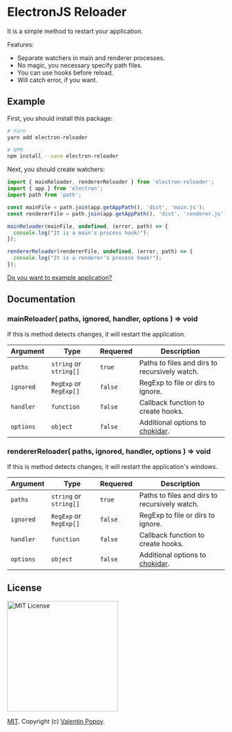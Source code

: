 # ElectronJS Reloader

It is a simple method to restart your application.

Features:

- Separate watchers in main and renderer processes.
- No magic, you necessary specify path files.
- You can use hooks before reload.
- Will catch error, if you want.

## Example

First, you should install this package:

```bash
# Yarn
yarn add electron-reloader

# NPM
npm install --save electron-reloader
```

Next, you should create watchers:

```javascript
import { mainReloader, rendererReloader } from 'electron-reloader';
import { app } from 'electron';
import path from 'path';

const mainFile = path.join(app.getAppPath(), 'dist', 'main.js');
const rendererFile = path.join(app.getAppPath(), 'dist', 'renderer.js');

mainReloader(mainFile, undefined, (error, path) => {
  console.log("It is a main's process hook!");
});

rendererReloader(rendererFile, undefined, (error, path) => {
  console.log("It is a renderer's process hook!");
});
```

[Do you want to example application?](example/application)

## Documentation

### mainReloader( paths, ignored, handler, options ) => void

If this is method detects changes, it will restart the application.

| Argument  | Type                   | Requered | Description                                   |
| --------- | ---------------------- | -------- | --------------------------------------------- |
| `paths`   | `string` or `string[]` | `true`   | Paths to files and dirs to recursively watch. |
| `ignored` | `RegExp` or `RegExp[]` | `false`  | RegExp to file or dirs to ignore.             |
| `handler` | `function`             | `false`  | Callback function to create hooks.            |
| `options` | `object`               | `false`  | Additional options to [chokidar].             |

[chokidar]: https://github.com/paulmillr/chokidar/tree/a8f250e16cbef6d87d30639f3fce1299c46a40cd#persistence

### rendererReloader( paths, ignored, handler, options ) => void

If this is method detects changes, it will restart the application's windows.

| Argument  | Type                   | Requered | Description                                   |
| --------- | ---------------------- | -------- | --------------------------------------------- |
| `paths`   | `string` or `string[]` | `true`   | Paths to files and dirs to recursively watch. |
| `ignored` | `RegExp` or `RegExp[]` | `false`  | RegExp to file or dirs to ignore.             |
| `handler` | `function`             | `false`  | Callback function to create hooks.            |
| `options` | `object`               | `false`  | Additional options to [chokidar].             |

[chokidar]: https://github.com/paulmillr/chokidar/tree/a8f250e16cbef6d87d30639f3fce1299c46a40cd#persistence

## License

<img width="256px" alt="MIT License" src="https://raw.githubusercontent.com/valentineus/valentineus.github.io/master/assets/images/7d05cad0-d553-42c7-be1f-7007926ba720.png" />

[MIT](LICENSE.txt).
Copyright (c)
[Valentin Popov](https://valentineus.link/).
